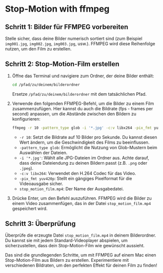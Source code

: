 # Stop-Motion with ffmpeg

## Schritt 1: Bilder für FFMPEG vorbereiten

Stelle sicher, dass deine Bilder numerisch sortiert sind (zum Beispiel `img001.jpg`, `img002.jpg`, `img003.jpg`, usw.). FFMPEG wird diese Reihenfolge nutzen, um den Film zu erstellen.

## Schritt 2: Stop-Motion-Film erstellen

1. Öffne das Terminal und navigiere zum Ordner, der deine Bilder enthält:

   ```bash
   cd /pfad/zu/deinem/bilderordner
   ```

   Ersetze `/pfad/zu/deinem/bilderordner` mit dem tatsächlichen Pfad.

2. Verwende den folgenden FFMPEG-Befehl, um die Bilder zu einem Film zusammenzufügen. Hier kannst du auch die Bildrate (fps - frames per second) anpassen, um die Abstände zwischen den Bildern zu konfigurieren:

   ```bash
   ffmpeg -r 10 -pattern_type glob -i '*.jpg' -c:v libx264 -pix_fmt yuv420p stop_motion_film.mp4
   ```

   - `-r 10`: Setzt die Bildrate auf 10 Bilder pro Sekunde. Du kannst diesen Wert ändern, um die Geschwindigkeit des Films zu beeinflussen.
   - `-pattern_type glob`: Ermöglicht die Nutzung von Glob-Mustern beim Auswählen der Dateien.
   - `-i '*.jpg'`: Wählt alle JPG-Dateien im Ordner aus. Achte darauf, dass deine Dateiendung zu deinen Bildern passt (z.B. `.png` oder `.jpeg`).
   - `-c:v libx264`: Verwendet den H.264 Codec für das Video.
   - `-pix_fmt yuv420p`: Stellt ein gängiges Pixelformat für die Videoausgabe sicher.
   - `stop_motion_film.mp4`: Der Name der Ausgabedatei.

3. Drücke Enter, um den Befehl auszuführen. FFMPEG wird die Bilder zu einem Video zusammenfügen, das in der Datei `stop_motion_film.mp4` gespeichert wird.

## Schritt 3: Überprüfung

Überprüfe die erzeugte Datei `stop_motion_film.mp4` in deinem Bilderordner. Du kannst sie mit jedem Standard-Videoplayer abspielen, um sicherzustellen, dass dein Stop-Motion-Film wie gewünscht aussieht.

Das sind die grundlegenden Schritte, um mit FFMPEG auf einem Mac einen Stop-Motion-Film aus Bildern zu erstellen. Experimentiere mit verschiedenen Bildraten, um den perfekten Effekt für deinen Film zu finden!
